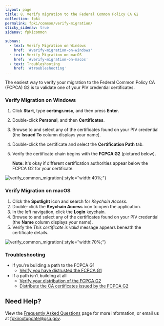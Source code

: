 ```yaml
---
layout: page 
title: 8. Verify migration to the Federal Common Policy CA G2
collection: fpki
permalink: fpki/common/verify-migration/
sticky_sidenav: true
sidenav: fpkicommon

subnav:
  - text: Verify Migration on Windows
    href: '#verify-migration-on-windows'
  - text: Verify Migration on macOS
    href: '#verify-migration-on-macos'
  - text: Troubleshooting
    href: '#troubleshooting'
---
```


The easiest way to verify your migration to the Federal Common Policy CA (FCPCA) G2 is to validate one of your PIV credential certificates.

### Verify Migration on Windows

1. Click **Start**, type **certmgr.msc**, and then press **Enter**.
1. Double-click **Personal**, and then **Certificates**.
1. Browse to and select any of the certificates found on your PIV credential (the **Issued To** column displays your name).
1. Double-click the certificate and select the **Certification Path** tab.
1. Verify the certificate chain begins with the **FCPCA G2** (pictured below).
	
	**Note:** It's okay if different certification authorities appear below the FCPCA G2 for your certificate. 

![verify_common_migration](../../../assets/fpki/verify-migration-windows.png){:style="width:40%;"}


### Verify Migration on macOS

1. Click the **Spotlight** icon and search for *Keychain Access*.
2. Double-click the **Keychain Access** icon to open the application.
3. In the left navigation, click the **Login** keychain.
4. Browse to and select any of the certificates found on your PIV credential (the **Name** column displays your name).
5. Verify the *This certificate is valid* message appears beneath the certificate details.

![verify_common_migration](../../../assets/fpki/verify-migration-macos.png){:style="width:70%;"}


### Troubleshooting

- If you're building a path to the FCPCA G1
	- [Verify you have distrusted the FCPCA G1](../migrate/#2-distrust-the-federal-common-policy-ca)
- If a path isn't building at all
	- [Verify your distribution of the FCPCA G2](../verify-os-distribution/)
	- [Distribute the CA certificates issued by the FCPCA G2](../certificates/)

## Need Help?

View the [Frequently Asked Questions](../faq/) page for more information, or email us at fpkirootupdate@gsa.gov.
